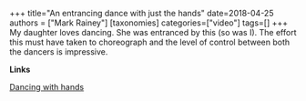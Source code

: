 +++
title="An entrancing dance with just the hands"
date=2018-04-25
authors = ["Mark Rainey"]
[taxonomies]
categories=["video"]
tags=[]
+++
My daughter loves dancing. She was entranced by this (so was I). The effort this must have taken to choreograph and the level of control between both the dancers is impressive.
<!-- more -->

__Links__

[Dancing with hands](https://www.instagram.com/p/Bg-XYEAnhby/)

